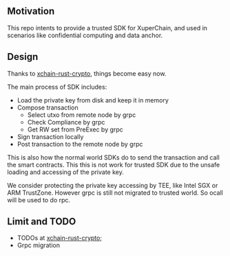 ## Motivation

This repo intents to provide a trusted SDK for XuperChain, and used in scenarios like confidential computing and data anchor.



## Design

Thanks to [xchain-rust-crypto](https://github.com/duanbing/xchain-rust-crypto), things become easy now. 

The main process of SDK includes:

* Load the private key from disk and keep it in memory
* Compose transaction
  * Select utxo from remote node by grpc
  * Check Compliance by grpc
  * Get RW set from PreExec by grpc
* Sign transaction locally
* Post transaction  to the remote node by grpc

This is also how the normal world SDKs do to send the transaction and call the smart contracts.  This this is not work for trusted SDK due to the unsafe loading and accessing of the private key. 

We consider protecting the private key accessing by TEE, like Intel SGX or ARM TrustZone. However grpc is still not migrated to trusted world.  So ocall will be used to do rpc. 



## Limit and TODO

* TODOs at [xchain-rust-crypto](https://github.com/duanbing/xchain-rust-crypto);
* Grpc migration



